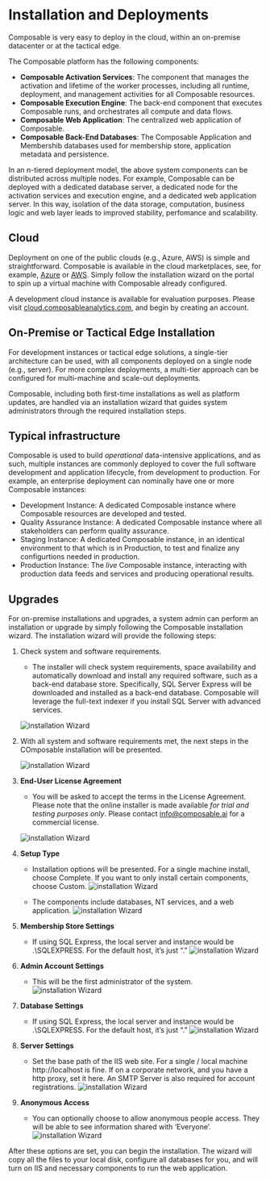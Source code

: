 # Installation and Deployments

Composable is very easy to deploy in the cloud, within an on-premise datacenter or at the tactical edge.

The Composable platform has the following components:

- **Composable Activation Services**: The component that manages the activation and lifetime of the worker processes, including all runtime, deployment, and management activities for all Composable resources.
- **Composable Execution Engine**: The back-end component that executes Composable runs, and orchestrates all compute and data flows.
- **Composable Web Application**: The centralized web application of Composable.
- **Composable Back-End Databases**: The Composable Application and Membershib databases used for membership store, application metadata and persistence.

In an n-tiered deployment model, the above system components can be distributed across multiple nodes. For example, Composable can be deployed with a dedicated database server, a dedicated node for the activation services and execution engine, and a dedicated web application server. In this way, isolation of the data storage, computation, business logic and web layer leads to improved stability, perfomance and scalability.

## Cloud

Deployment on one of the public clouds (e.g., Azure, AWS) is simple and straightforward. Composable is available in the cloud marketplaces, see, for example, [Azure](https://azure.microsoft.com/en-in/marketplace/partners/composable/composable) or [AWS](https://aws.amazon.com/marketplace/seller-profile?id=911f5969-ae5e-4de9-acca-b8f606972771). Simply follow the installation wizard on the portal to spin up a virtual machine with Composable already configured.

A development cloud instance is available for evaluation purposes. Please visit [cloud.composableanalytics.com](https://cloud.composableanalytics.com/), and begin by creating an account.

## On-Premise or Tactical Edge Installation

For development instances or tactical edge solutions, a single-tier architecture can be used, with all components deployed on a single node (e.g., server). For more complex deployments, a multi-tier approach can be configured for multi-machine and scale-out deployments.

Composable, including both first-time installations as well as platform updates, are handled via an installation wizard that guides system administrators through the required installation steps.

## Typical infrastructure

Composable is used to build *operational* data-intensive applications, and as such, multiple instances are commonly deployed to cover the full software development and application lifecycle, from development to production. For example, an enterprise deployment can nominally have one or more Composable instances:

- Development Instance: A dedicated Composable instance where Composable resources are developed and tested.
- Quality Assurance Instance: A dedicated Composable instance where all stakeholders can perform quality assurance.
- Staging Instance: A dedicated Composable instance, in an identical environment to that which is in Production, to test and finalize any configurtions needed in production.
- Production Instance: The *live* Composable instance, interacting with production data feeds and services and producing operational results.

## Upgrades

For on-premise installations and upgrades, a system admin can perform an installation or upgrade by simply following the Composable installation wizard. The installation wizard will provide the following steps:

1. Check system and software requirements.
    - The installer will check system requirements, space availability and automatically download and install any required software, such as a back-end database store. Specifically, SQL Server Express will be downloaded and installed as a back-end database. Composable will leverage the full-text indexer if you install SQL Server with advanced services.

    ![installation Wizard](~/images/InstallationWizard_1.png)
    
2. With all system and software requirements met, the next steps in the COmposable installation will be presented.

    ![installation Wizard](~/images/InstallationWizard_2.png)

3. **End-User License Agreement**
    - You will be asked to accept the terms in the License Agreement. Please note that the online installer is made available *for trial and testing purposes only*. Please contact info@composable.ai for a commercial license.

    ![installation Wizard](~/images/InstallationWizard_3.png)

4. **Setup Type**
    - Installation options will be presented. For a single machine install, choose Complete. If you want to only install certain components, choose Custom.
    ![installation Wizard](~/images/InstallationWizard_4.png)

    - The components include databases, NT services, and a web application.
    ![installation Wizard](~/images/InstallationWizard_5.png)

5. **Membership Store Settings**
    - If using SQL Express, the local server and instance would be .\SQLEXPRESS. For the default host, it’s just “.”
    ![installation Wizard](~/images/InstallationWizard_6.png)

6. **Admin Account Settings**
    - This will be the first administrator of the system.
    ![installation Wizard](~/images/InstallationWizard_7.png)

7. **Database Settings**
    - If using SQL Express, the local server and instance would be .\SQLEXPRESS. For the default host, it’s just “.”
    ![installation Wizard](~/images/InstallationWizard_8.png)

8. **Server Settings**
    - Set the base path of the IIS web site. For a single / local machine http://localhost is fine. If on a corporate network, and you have a http proxy, set it here. An SMTP Server is also required for account registrations.
    ![installation Wizard](~/images/InstallationWizard_9.png)

9. **Anonymous Access**
    - You can optionally choose to allow anonymous people access. They will be able to see information shared with ‘Everyone’.
    ![installation Wizard](~/images/InstallationWizard_9.png)


After these options are set, you can begin the installation. The wizard will copy all the files to your local disk, configure all databases for you, and will turn on IIS and necessary components to run the web application.
